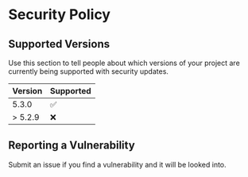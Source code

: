 # Security Policy

## Supported Versions

Use this section to tell people about which versions of your project are
currently being supported with security updates.

| Version | Supported          |
| ------- | ------------------ |
| 5.3.0   | :white_check_mark: |
| > 5.2.9 | :x:                |

## Reporting a Vulnerability

Submit an issue if you find a vulnerability and it will be looked into.
